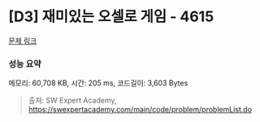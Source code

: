 # [D3] 재미있는 오셀로 게임 - 4615 

[문제 링크](https://swexpertacademy.com/main/code/problem/problemDetail.do?contestProbId=AWQmA4uK8ygDFAXj) 

### 성능 요약

메모리: 60,708 KB, 시간: 205 ms, 코드길이: 3,603 Bytes



> 출처: SW Expert Academy, https://swexpertacademy.com/main/code/problem/problemList.do